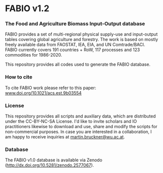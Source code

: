 # FABIO v1.2

### The Food and Agriculture Biomass Input-Output database
FABIO provides a set of multi-regional physical supply-use and input-output tables covering global agriculture and forestry. The work is based on mostly freely available data from FAOSTAT, IEA, EIA, and UN Comtrade/BACI. FABIO currently covers 191 countries + RoW, 117 processes and 123 commodities for 1986-2020.

This repository provides all codes used to generate the FABIO database.

### How to cite
To cite FABIO work please refer to this paper: www.doi.org/10.1021/acs.est.9b03554

### License
This repository provides all scripts and auxiliary data, which are distributed under the CC-BY-NC-SA License. I'd like to invite scholars and IO practitioners likewise to download and use, share and modify the scripts for non-commercial purposes. In case you are interested in a collaboration, I am happy to receive inquiries at <martin.bruckner@wu.ac.at>.

### Database
The FABIO v1.0 database is available via Zenodo (http://dx.doi.org/10.5281/zenodo.2577067).
